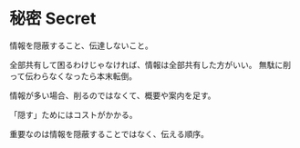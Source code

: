 # 秘密 Secret

情報を隠蔽すること、伝達しないこと。

全部共有して困るわけじゃなければ、情報は全部共有した方がいい。
無駄に削って伝わらなくなったら本末転倒。

情報が多い場合、削るのではなくて、概要や案内を足す。

「隠す」ためにはコストがかかる。

重要なのは情報を隠蔽することではなく、伝える順序。
